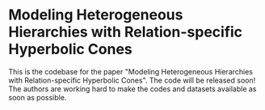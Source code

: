 # Modeling Heterogeneous Hierarchies with Relation-specific Hyperbolic Cones
This is the codebase for the paper "Modeling Heterogeneous Hierarchies with Relation-specific Hyperbolic Cones".
The code will be released soon! The authors are working hard to make the codes and datasets available as soon as possible.